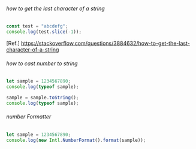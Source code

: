 ###### how to get the last character of a string
```js
const test = "abcdefg";
console.log(test.slice(-1));
```
[Ref.] https://stackoverflow.com/questions/3884632/how-to-get-the-last-character-of-a-string  
###### how to cast number to string
```js
let sample = 1234567890;
console.log(typeof sample);

sample = sample.toString();
console.log(typeof sample);
```
###### number Formatter
```js
let sample = 1234567890;
console.log(new Intl.NumberFormat().format(sample));
```
